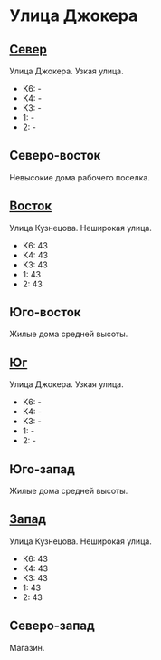 # Улица Джокера

## [Север](./10375082.md)

Улица Джокера.
Узкая улица.

* K6:   -
* K4:   -
* K3:   -
* 1:    -
* 2:    -

## Северо-восток

Невысокие дома рабочего поселка.

## [Восток](./10380085.md)

Улица Кузнецова.
Неширокая улица.

* K6:   43
* K4:   43
* K3:   43
* 1:    43
* 2:    43

## Юго-восток

Жилые дома средней высоты.

## [Юг](./10375090.md)

Улица Джокера.
Узкая улица.

* K6:   -
* K4:   -
* K3:   -
* 1:    -
* 2:    -

## Юго-запад

Жилые дома средней высоты.

## [Запад](./10370085.md)

Улица Кузнецова.
Неширокая улица.

* K6:   43
* K4:   43
* K3:   43
* 1:    43
* 2:    43

## Северо-запад

Магазин.
